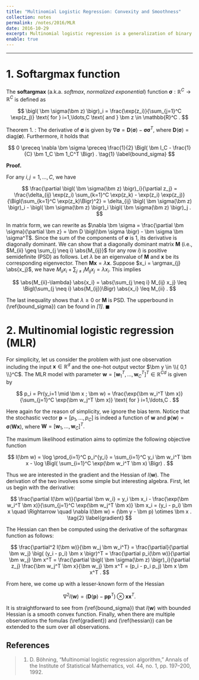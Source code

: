 ```yaml
---
title: "Multinomial Logistic Regression: Convexity and Smoothness"
collection: notes
permalink: /notes/2016/MLR
date: 2016-10-29
excerpt: Multinomial logistic regression is a generalization of binary logistic regression to multiclass problems. This note will explain the nice geometry of the likelihood function in estimating the model parameters by looking at the second-order derivative of the MLR objective function. 
enable: true
---
```



---
# 1. Softargmax function

The **softargmax** (a.k.a. *softmax*, *normalized exponential*) function $\DeclareMathOperator*{\argmax}{argmax} \newcommand{\bm}[1]{\boldsymbol#1} \newcommand{\abs}[1]{\left\lvert#1\right\rvert} \bm \sigma: \mathbb{R}^C \rightarrow \mathbb{R}^C$ is defined as

$$ \bigl( \bm \sigma(\bm z) \bigr)_i = \frac{\exp(z_i)}{\sum_{j=1}^C \exp(z_j)} \text{ for } i=1,\ldots,C \text{ and } \bm z \in \mathbb{R}^C . $$

Theorem 1.
: The derivative of $\bm \sigma$ is given by $\nabla \bm \sigma = \bm D \bigl(\bm \sigma \bigr) - \bm \sigma \bm \sigma^T$, where $\bm D(\bm \sigma) = \text{diag}(\bm \sigma)$. Furthermore, it holds that 

$$ 0 \preceq \nabla \bm \sigma \preceq \frac{1}{2} \Bigl( \bm I_C - \frac{1}{C} \bm 1_C \bm 1_C^T \Bigr) . \tag{1} \label{bound_sigma} $$

**Proof.**

For any $i,j = 1,\ldots,C$, we have

$$ \frac{\partial \bigl( \bm \sigma(\bm z) \bigr)_i}{\partial z_j} = \frac{\delta_{ij} \exp(z_i) \sum_{k=1}^C \exp(z_k) - \exp(z_i) \exp(z_j)}{\Bigl(\sum_{k=1}^C \exp(z_k)\Bigr)^2} = \delta_{ij} \bigl( \bm \sigma(\bm z) \bigr)_i - \bigl( \bm \sigma(\bm z) \bigr)_i \bigl( \bm \sigma(\bm z) \bigr)_j . $$

In matrix form, we can rewrite as $\nabla \bm \sigma = \frac{\partial \bm \sigma}{\partial \bm z} = \bm D \bigl(\bm \sigma \bigr) - \bm \sigma \bm \sigma^T$. Since the sum of the components of $\bm \sigma$ is $1$, its derivative is diagonally dominant. We can show that a diagonally dominant matrix $\bm M$ (i.e., $M_{ii} \geq \sum_{j \neq i} \abs{M_{ij}}$ for any row $i$) is positive semidefinite (PSD) as follows. Let $\lambda$ be an eigenvalue of $\bm M$ and $\bm x$ be its corresponding eigenvector. Then $\bm M \bm x = \lambda \bm x$. Suppose $x_i = \argmax_{j} \abs{x_j}$, we have $M_{ii}x_i + \sum_{j \neq i} M_{ij} x_j = \lambda x_i$. This implies

$$ \abs{M_{ii}-\lambda} \abs{x_i} = \abs{\sum_{j \neq i} M_{ij} x_j} \leq \Bigl(\sum_{j \neq i} \abs{M_{ij}}\Bigr) \abs{x_i} \leq M_{ii} . $$

The last inequality shows that $\lambda \geq 0$ or $\bm M$ is PSD. The upperbound in (\ref{bound_sigma}) can be found in *[1]*. $\blacksquare$


# 2. Multinomial logistic regression (MLR)
For simplicity, let us consider the problem with just one observation including the input $\bm x \in \mathbb{R}^d$ and the one-hot output vector $\bm y \in \\{ 0,1 \\}^C$. The MLR model with parameter $\bm w = [\bm w_1^T, \ldots, \bm w_C^T]^T \in \mathbb{R}^{Cd}$ is given by 

$$ p_i = Pr(y_i=1 \mid \bm x ; \bm w) = \frac{\exp(\bm w_i^T \bm x)}{\sum_{j=1}^C \exp(\bm w_j^T \bm x)} \text{ for } i=1,\ldots,C . $$

Here again for the reason of simplicity, we ignore the bias term. Notice that the stochastic vector $\bm p = [p_1,\ldots,p_C]$ is indeed a function of $\bm w$ and $\bm p(\bm w) = \bm \sigma(\bm W \bm x)$, where $\bm W = [\bm w_1,\ldots,\bm w_C]^T .$

The maximum likelihood estimation aims to optimize the following objective function

$$ l(\bm w) = \log \prod_{i=1}^C p_i^{y_i} = \sum_{i=1}^C y_i \bm w_i^T \bm x - \log \Bigl( \sum_{i=1}^C \exp(\bm w_i^T \bm x) \Bigr) . $$

Thus we are interested in the gradient and the Hessian of $l(\bm w)$. The derivation of the two involves some simple but interesting algebra. First, let us begin with the derivative:

$$ \frac{\partial l(\bm w)}{\partial \bm w_i} = y_i \bm x_i - \frac{\exp(\bm w_i^T \bm x)}{\sum_{j=1}^C \exp(\bm w_j^T \bm x)} \bm x_i = (y_i - p_i) \bm x \quad \Rightarrow \quad \nabla l(\bm w) = (\bm y - \bm p) \otimes \bm x . \tag{2} \label{gradient} $$

The Hessian can then be computed using the derivative of the softargmax function as follows:

$$ \frac{\partial^2 l(\bm w)}{\bm w_j \bm w_i^T} = \frac{\partial}{\partial \bm w_j} \big( (y_i - p_i) \bm x \bigr)^T = \frac{\partial p_i(\bm w)}{\partial \bm w_j} \bm x^T = \frac{\partial \bigl( \bm \sigma(\bm z) \bigr)_i}{\partial z_j} \frac{\bm w_j^T \bm x}{\bm w_j} \bm x^T = (p_i - p_i p_j) \bm x \bm x^T . $$

From here, we come up with a lesser-known form of the Hessian

$$ \nabla^2 l(\bm w) = \bigl(\bm D(\bm p) - \bm p \bm p^T \bigr) \otimes \bm x \bm x^T . \tag{3} \label{hessian} $$

It is straightforward to see from (\ref{bound_sigma}) that $l(\bm w)$ with bounded Hessian is a smooth convex function. Finally, when there are multiple observations the fomulas (\ref{gradient}) and (\ref{hessian}) can be extended to the sum over all observations.  


## References
> 1. D. Böhning, “Multinomial logistic regression algorithm,” Annals of the Institute of Statistical Mathematics, vol. 44, no. 1, pp. 197–200, 1992.

